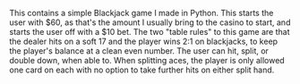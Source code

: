 This contains a simple Blackjack game I made in Python. This starts the user with $60, as that's the amount I usually bring to the casino to start, and starts the user off with a $10 bet. The two "table rules" to this game are that the dealer hits on a soft 17 and the player wins 2:1 on blackjacks, to keep the player's balance at a clean even number. The user can hit, split, or double down, when able to. When splitting aces, the player is only allowed one card on each with no option to take further hits on either split hand.
